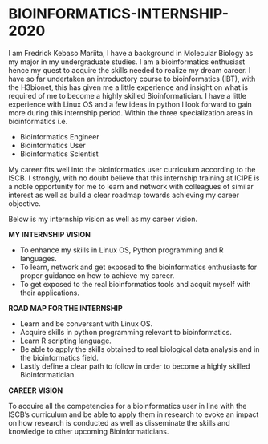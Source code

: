 # BIOINFORMATICS-INTERNSHIP-2020
I am Fredrick Kebaso Mariita, l have a background in Molecular Biology as my major in my undergraduate studies. I am a bioinformatics enthusiast hence my quest to  acquire the skills needed to realize my dream career. I have so far undertaken an introductory course to bioinformatics (IBT), with the H3bionet, this has given me a little experience and insight on what is required of me to become a highly skilled Bioinformatician. I have a little experience with Linux OS and a few ideas in python l look forward to gain more during this internship period.   Within the three specialization areas in bioinformatics i.e.
- Bioinformatics Engineer
- Bioinformatics User
- Bioinformatics Scientist

My career fits well into the bioinformatics user curriculum according to the ISCB.
I strongly, with no doubt believe that this internship training  at ICIPE  is a noble  opportunity for me to learn and network with colleagues of  similar interest  as well as  build a clear roadmap towards achieving my career objective.

Below is my internship vision as well as my career vision.

**MY INTERNSHIP VISION** 

- To   enhance my skills in Linux OS, Python programming and R languages.
- To learn, network   and get exposed to the bioinformatics enthusiasts for proper guidance on how to achieve my career.
- To get exposed to the real bioinformatics tools and acquit myself with their applications.

**ROAD MAP FOR THE INTERNSHIP**

- Learn and be conversant with Linux OS.
- Acquire skills in python programming relevant to bioinformatics.
- Learn R scripting language. 
- Be able to apply the skills obtained to real biological data analysis and in the bioinformatics field.
- Lastly define a clear path to follow in order to become a highly skilled Bioinformatician. 

**CAREER VISION**

To acquire all the competencies for a bioinformatics user in line with the ISCB’s curriculum   and be able to apply them in research to evoke an impact on how research is conducted as well as disseminate the skills and knowledge to other upcoming Bioinformaticians.
